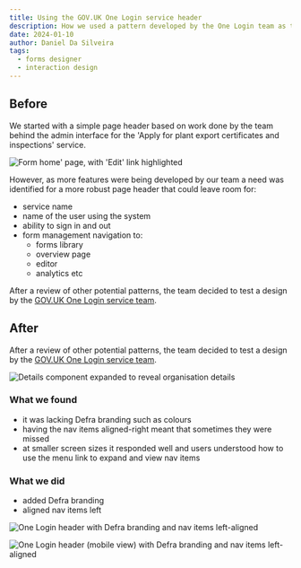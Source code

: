 ```yaml
---
title: Using the GOV.UK One Login service header
description: How we used a pattern developed by the One Login team as the basis for our Forms Designer's header
date: 2024-01-10
author: Daniel Da Silveira
tags:
  - forms designer
  - interaction design
---
```


## Before
We started with a simple page header based on work done by the team behind the admin interface for the 'Apply for plant export certificates and inspections' service.

![Form home' page, with 'Edit' link highlighted](01.png "Form home' page, with 'Edit' link highlighted")

However, as more features were being developed by our team a need was identified for a more robust page header that could leave room for:

- service name
- name of the user using the system
- ability to sign in and out
- form management navigation to:
  - forms library
  - overview page
  - editor
  - analytics etc

After a review of other potential patterns, the team decided to test a design by the [GOV.UK One Login service team](https://github.com/govuk-one-login/service-header).

## After

After a review of other potential patterns, the team decided to test a design by the [GOV.UK One Login service team](https://github.com/govuk-one-login/service-header).

![Details component expanded to reveal organisation details](03.png "Form editor page, with 'Form settings' link highlighted")

### What we found

- it was lacking Defra branding such as colours
- having the nav items aligned-right meant that sometimes they were missed
- at smaller screen sizes it responded well and users understood how to use the menu link to expand and view nav items

### What we did

- added Defra branding
- aligned nav items left

![One Login header with Defra branding and nav items left-aligned](04.jpeg "One Login header (desktop view) with Defra branding and nav items left-aligned")

![One Login header (mobile view) with Defra branding and nav items left-aligned](05.png "One Login header (mobile view) with Defra branding and nav items left-aligned")